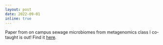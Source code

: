 ```yaml
---
layout: post
date: 2022-09-01
inline: true
---
```


Paper from on campus sewage microbiomes from metagenomics class I co-taught is out! Find it <a href="https://doi.org/10.1128/msystems.00651-22">here</a>.